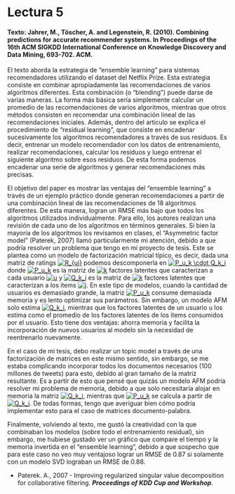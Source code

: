 # Lectura 5

#### Texto: Jahrer, M., Töscher, A. and Legenstein, R. (2010). Combining predictions for accurate recommender systems. In Proceedings of the 16th ACM SIGKDD International Conference on Knowledge Discovery and Data Mining, 693-702. ACM.

El texto aborda la estrategia de “ensemble learning” para sistemas recomendadores utilizando el dataset del Netflix Prize. Esta estrategia consiste en combinar apropiadamente las recomendaciones de varios algoritmos diferentes. Esta combinación (o “blending”) puede darse de varias maneras. La forma más básica sería simplemente calcular un promedio de las recomendaciones de varios algoritmos, mientras que otros métodos consisten en recomendar una combinación lineal de las recomendaciones iniciales. Además, dentro del artículo se explica el procedimiento de “residual learning”, que consiste en encadenar sucesivamente los algoritmos recomendadores a través de sus residuos. Es decir, entrenar un modelo recomendador con los datos de entrenamiento, realizar recomendaciones, calcular los residuos y luego entrenar el siguiente algoritmo sobre esos residuos. De esta forma podemos encadenar una serie de algoritmos y generar recomendaciones más precisas.

El objetivo del paper es mostrar las ventajas del “ensemble learning” a través de un ejemplo práctico donde generan recomendaciones a partir de una combinación lineal de las recomendaciones de 18 algoritmos diferentes. De esta manera, logran un RMSE más bajo que todos los algoritmos utilizados individualmente. Para ello, los autores realizan una revisión de cada uno de los algoritmos en términos generales. Si bien la mayoría de los algoritmos los revisamos en clases, el “Asymmetric factor model” (Paterek, 2007) llamó particularmente mi atención, debido a que podría resolver un problema que tengo en mi proyecto de tesis. Este se plantea como un modelo de factorización matricial típico, es decir, dada una matriz de ratings <a href="https://www.codecogs.com/eqnedit.php?latex=R_{ui}" target="_blank"><img src="https://latex.codecogs.com/gif.latex?R_{ui}" title="R_{ui}" /></a> podemos descomponerla en <a href="https://www.codecogs.com/eqnedit.php?latex=P_u_k&space;\cdot&space;Q_k_i" target="_blank"><img src="https://latex.codecogs.com/gif.latex?P_u_k&space;\cdot&space;Q_k_i" title="P_u_k \cdot Q_k_i" /></a> donde <a href="https://www.codecogs.com/eqnedit.php?latex=P_u_k" target="_blank"><img src="https://latex.codecogs.com/gif.latex?P_u_k" title="P_u_k" /></a> es la matriz de <a href="https://www.codecogs.com/eqnedit.php?latex=k" target="_blank"><img src="https://latex.codecogs.com/gif.latex?k" title="k" /></a> factores latentes que caracterizan a cada usuario <a href="https://www.codecogs.com/eqnedit.php?latex=u" target="_blank"><img src="https://latex.codecogs.com/gif.latex?u" title="u" /></a> y <a href="https://www.codecogs.com/eqnedit.php?latex=Q_k_i" target="_blank"><img src="https://latex.codecogs.com/gif.latex?Q_k_i" title="Q_k_i" /></a> es la matriz de <a href="https://www.codecogs.com/eqnedit.php?latex=k" target="_blank"><img src="https://latex.codecogs.com/gif.latex?k" title="k" /></a> factores latentes que caracterizan a los ítems <a href="https://www.codecogs.com/eqnedit.php?latex=i" target="_blank"><img src="https://latex.codecogs.com/gif.latex?i" title="i" /></a>. En este tipo de modelos, cuando la cantidad de usuarios es demasiado grande, la matriz <a href="https://www.codecogs.com/eqnedit.php?latex=P_u_k" target="_blank"><img src="https://latex.codecogs.com/gif.latex?P_u_k" title="P_u_k" /></a> consume demasiada memoria y es lento optimizar sus parámetros. Sin embargo, un modelo AFM solo estima <a href="https://www.codecogs.com/eqnedit.php?latex=Q_k_i" target="_blank"><img src="https://latex.codecogs.com/gif.latex?Q_k_i" title="Q_k_i" /></a>, mientras que los factores latentes de un usuario u los estima como el promedio de los factores latentes de los ítems consumidos por el usuario. Esto tiene dos ventajas: ahorra memoria y facilita la incorporación de nuevos usuarios al modelo sin la necesidad de reentrenarlo nuevamente.

En el caso de mi tesis, debo realizar un topic model a través de una factorización de matrices en este mismo sentido, sin embargo, se me estaba complicando incorporar todos los documentos necesarios (100 millones de tweets) para esto, debido al gran tamaño de la matriz resultante. Es a partir de esto que pensé que quizás un modelo AFM podría resolver mi problema de memoria, debido a que solo necesitaría alojar en memoria la matriz <a href="https://www.codecogs.com/eqnedit.php?latex=Q_k_i" target="_blank"><img src="https://latex.codecogs.com/gif.latex?Q_k_i" title="Q_k_i" /></a>, mientras que <a href="https://www.codecogs.com/eqnedit.php?latex=P_u_k" target="_blank"><img src="https://latex.codecogs.com/gif.latex?P_u_k" title="P_u_k" /></a> se calcula a partir de <a href="https://www.codecogs.com/eqnedit.php?latex=Q_k_i" target="_blank"><img src="https://latex.codecogs.com/gif.latex?Q_k_i" title="Q_k_i" /></a>. De todas formas, tengo que averiguar bien cómo podría implementar esto para el caso de matrices documento-palabra.

Finalmente, volviendo al texto, me gustó la creatividad con la que combinaban los modelos (sobre todo el entrenamiento residual), sin embargo, me hubiese gustado ver un gráfico que compare el tiempo y la memoria invertida en el “ensemble learning”, debido a que sospecho que para este caso no veo muy ventajoso lograr un RMSE de 0.87 si solamente con un modelo SVD lograban un RMSE de 0.88.


* Paterek. A., 2007 - Improving regularized singular value decomposition for collaborative filtering. ***Proceedings of KDD Cup and Workshop***.
